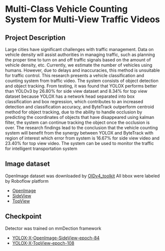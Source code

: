 # Multi-Class Vehicle Counting System for Multi-View Traffic Videos

## Project Description
Large cities have significant challenges with traffic management. Data on 
vehicle density will assist authorities in managing traffic, such as planning the 
proper time to turn on and off traffic signals based on the amount of vehicle 
density, etc. Currently, we estimate the number of vehicles using humans. 
However, due to delays and inaccuracies, this method is unsuitable for traffic 
control. This research presents a vehicle classification and counting system from 
traffic video. The system consists of object detection and object tracking. From 
testing, it was found that YOLOX performs better than YOLOv3 by 26.80% for side 
view dataset and 8.34% for top view dataset because YOLOX has a network head 
separated into box classification and box regression, which contributes to an 
increased detection and classification accuracy, and ByteTrack outperform centroid 
method for object tracking, due to the ability to handle occlusion by predicting the 
coordinates of objects that have disappeared using kalman filter, the system can 
continue tracking the object once the occlusion is over. The research findings lead 
to the conclusion that the vehicle counting system will benefit from the 
synergy between YOLOX and ByteTrack with region of interest which error from 
system is 16.67% for side view video and 23.40% for top view video. The system 
can be used to monitor the traffic for intelligent transportation system

## Image dataset
OpenImage dataset was downloaded by [OIDv4_toolkit](https://github.com/EscVM/OIDv4_ToolKit)
All bbox were labeled by Roboflow platform
- [OpenImage](https://drive.google.com/drive/folders/1aHI5zM4O4-kioMd2sqFKfQ52K-YxaJ82?usp=sharing)
- [SideView](https://drive.google.com/drive/folders/1uZwRIjzAzH3nWKIeyTnNgtMyBNPCsS0l?usp=sharing)
- [TopView](https://drive.google.com/drive/folders/1j3ubao87gRmH0-f15GpU5udjAqRvGZxP?usp=drive_link)

## Checkpoint
Detector was trained on mmDection framework
- [YOLOX-X-OpenImage-SideView-epoch-84](https://drive.google.com/file/d/102fdWTTE9yEebbpxRWq4T7IfCs3wz-Ga/view?usp=drive_link)
- [YOLOX-X-TopView-epoch-108](https://drive.google.com/file/d/107jsOQaMFDIgzhwYijcTEEzJzY4f4VIZ/view?usp=drive_link)